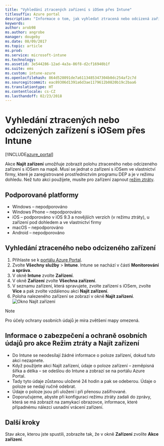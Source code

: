 ```yaml
---
title: "Vyhledání ztracených zařízení s iOSem přes Intune"
titlesuffix: Azure portal
description: "Informace o tom, jak vyhledat ztracená nebo odcizená zařízení s iOSem přes Intune"
keywords: 
author: arob98
ms.author: angrobe
manager: dougeby
ms.date: 08/09/2017
ms.topic: article
ms.prod: 
ms.service: microsoft-intune
ms.technology: 
ms.assetid: 3e544286-12ad-4a3a-86f8-d2cf16940b1f
ms.suite: ems
ms.custom: intune-azure
ms.openlocfilehash: 864d528091de7a6113485347304b0dc254af2c7d
ms.sourcegitcommit: eac89306d1391a6d3ae1179612b0820b19c2baa6
ms.translationtype: HT
ms.contentlocale: cs-CZ
ms.lasthandoff: 02/23/2018
---
```

# <a name="locate-lost-or-stolen-ios-devices-with-intune"></a>Vyhledání ztracených nebo odcizených zařízení s iOSem přes Intune


[!INCLUDE[azure_portal](./includes/azure_portal.md)]

Akce **Najít zařízení** umožňuje zobrazit polohu ztraceného nebo odcizeného zařízení s iOSem na mapě. Musí se jednat o zařízení s iOSem ve vlastnictví firmy, které je zaregistrované prostřednictvím programu DEP a je v režimu dohledu. Než tuto akci použijete, musíte pro zařízení zapnout [režim ztráty](device-lost-mode.md).

## <a name="supported-platforms"></a>Podporované platformy

- Windows – nepodporováno
- Windows Phone – nepodporováno
- iOS – podporováno v iOS 9.3 a novějších verzích (v režimu ztráty), u zařízení pod dohledem a ve vlastnictví firmy
- macOS – nepodporováno
- Android – nepodporováno

## <a name="how-to-locate-a-lost-or-stolen-device"></a>Vyhledání ztraceného nebo odcizeného zařízení

1. Přihlaste se k [portálu Azure Portal](https://portal.azure.com).
2. Zvolte **Všechny služby** > **Intune**. Intune se nachází v části **Monitorování a správa**.
3. V okně **Intune** zvolte **Zařízení**.
4. V okně **Zařízení** zvolte **Všechna zařízení**.
5. V seznamu zařízení, která spravujete, zvolte zařízení s iOSem, zvolte **Více** a pak zvolte vzdálenou akci **Najít zařízení**.
6. Poloha nalezeného zařízení se zobrazí v okně **Najít zařízení**.
    ![Okno Najít zařízení](./media/locate-device.png)

>[!NOTE]
>Pro účely ochrany osobních údajů je míra zvětšení mapy omezená.

## <a name="security-and-privacy-information-for-the-lost-mode-and-locate-device-actions"></a>Informace o zabezpečení a ochraně osobních údajů pro akce Režim ztráty a Najít zařízení
- Do Intune se neodesílají žádné informace o poloze zařízení, dokud tuto akci nezapnete.
- Když použijete akci Najít zařízení, údaje o poloze zařízení – zeměpisná šířka a délka – se odešlou do Intune a zobrazí se na portálu Azure Portal.
- Tady tyto údaje zůstanou uložené 24 hodin a pak se odeberou. Údaje o poloze se nedají ručně odebrat.
- Údaje o poloze jsou při uložení i při přenosu zašifrované.
- Doporučujeme, abyste při konfiguraci režimu ztráty zadali do zprávy, která se má zobrazit na zamykací obrazovce, informace, které případnému nálezci usnadní vrácení zařízení.


## <a name="next-steps"></a>Další kroky

Stav akce, kterou jste spustili, zobrazíte tak, že v okně **Zařízení** zvolíte **Akce zařízení**.